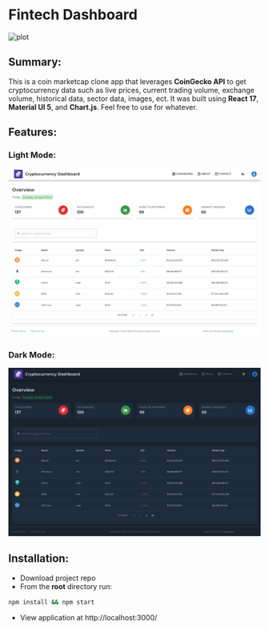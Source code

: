 # Fintech Dashboard

![plot](/public/demo.gif)

## Summary:

This is a coin marketcap clone app that leverages **CoinGecko API** to get cryptocurrency data such as live prices, current trading volume, exchange volume, historical data, sector data, images, ect. It was built using **React 17**, **Material UI 5**, and **Chart.js**. Feel free to use for whatever.

## Features:

### Light Mode:
![plot](/public/light_mode.png)
### Dark Mode:
![plot](/public/dark_mode.png)

## Installation: 

- Download project repo
- From the **root** directory run:
```bash
npm install && npm start
```
- View application at http://localhost:3000/
